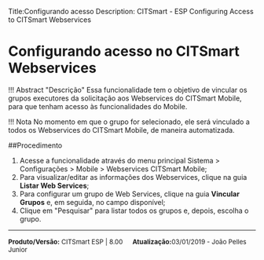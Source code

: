 ﻿Title:Configurando acesso 
Description: CITSmart - ESP Configuring Access to CITSmart Webservices

Configurando acesso no CITSmart Webservices
============================================================

!!! Abstract "Descrição"
    Essa funcionalidade tem o objetivo de vincular os grupos executores da solicitação aos Webservices do CITSmart Mobile, para que tenham acesso às funcionalidades do Mobile.

!!! Nota
    No momento em que o grupo for selecionado, ele será vinculado a todos os Webservices do CITSmart Mobile, de maneira automatizada.

##Procedimento

1.	Acesse a funcionalidade através do menu principal Sistema > Configurações > Mobile > Webservices CITSmart Mobile;  
2.	Para visualizar/editar as informações dos Webservices, clique na guia **Listar Web Services**;  
3.	Para configurar um grupo de Web Services, clique na guia **Vincular Grupos** e, em seguida, no campo disponível;  
4.	Clique em "Pesquisar" para listar todos os grupos e, depois, escolha o grupo.  


<hr>
<font  Size=2><b>Produto/Versão:</b> CITSmart ESP | 8.00</font> &nbsp; &nbsp;
<font  Size=2><b>Atualização:</b>03/01/2019 - João Pelles Junior</font>
	
